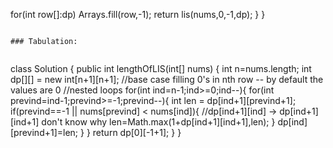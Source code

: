 for(int row[]:dp) Arrays.fill(row,-1);
return lis(nums,0,-1,dp);
}
}
```
​
### Tabulation:
​
```
class Solution {
public int lengthOfLIS(int[] nums) {
int n=nums.length;
int dp[][] = new int[n+1][n+1];
//base case filling 0's in nth row -- by default the values are 0
//nested loops
for(int ind=n-1;ind>=0;ind--){
for(int prevind=ind-1;prevind>=-1;prevind--){
int len = dp[ind+1][prevind+1];
if(prevind==-1 || nums[prevind] < nums[ind]){
//dp[ind+1][ind] -> dp[ind+1][ind+1] don't know why
len=Math.max(1+dp[ind+1][ind+1],len);
}
dp[ind][prevind+1]=len;
}
}
return dp[0][-1+1];
}
}
```